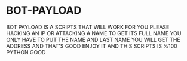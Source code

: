 # BOT-PAYLOAD
BOT PAYLOAD IS A SCRIPTS THAT WILL WORK FOR YOU PLEASE HACKING AN IP OR ATTACKING A NAME TO GET ITS FULL NAME YOU ONLY HAVE TO PUT THE NAME AND LAST NAME YOU WILL GET THE ADDRESS AND THAT'S GOOD ENJOY IT AND THIS SCRIPTS IS %100 PYTHON GOOD 
